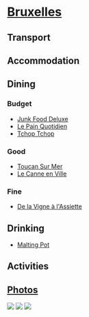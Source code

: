 # [Bruxelles](http://en.wikipedia.org/wiki/Brussels)

## Transport

## Accommodation

## Dining

### Budget

* [Junk Food Deluxe](http://www.junkfooddeluxe.com/)
* [Le Pain Quotidien](http://www.lepainquotidien.be/)
* [Tchop Tchop](http://www.tchop-tchop.be/)

### Good

* [Toucan Sur Mer](http://www.toucanbrasserie.com/toucansurmer-en/index.html)
* [Le Canne en Ville](http://www.lacanneenville.be)

### Fine

* [De la Vigne à l'Assiette](http://sites.resto.com/delavignealassiette/)

## Drinking

* [Malting Pot](http://www.maltingpot.be/en/home)

## Activities

## [Photos](http://www.flickr.com/photos/dylane/sets/72157629919030590/)

![](http://farm8.staticflickr.com/7080/7226693744_a81368367c_m.jpg)
![](http://farm3.staticflickr.com/2645/5758410951_ee07ddd5e2_m.jpg)
![](http://farm4.staticflickr.com/3017/5755677705_79017760bb_m.jpg)
